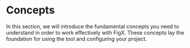 # Concepts

In this section, we will introduce the fundamental concepts you need to understand in order to work effectively with FigX. These concepts lay the foundation for using the tool and configuring your project.
